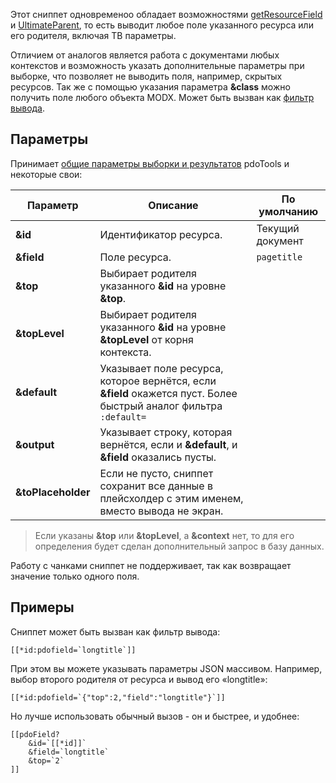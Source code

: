 Этот сниппет одновременоо обладает возможностями [getResourceField][1] и [UltimateParent][2], то есть выводит любое поле указанного ресурса или его родителя, включая ТВ параметры.

Отличием от аналогов является работа с документами любых контекстов и возможность указать дополнительные параметры при выборке, что позволяет не выводить поля, например, скрытых ресурсов. Так же с помощью указания параметра **&class** можно получить поле любого объекта MODX. Может быть вызван как [фильтр вывода][3].

## Параметры
Принимает [общие параметры выборки и результатов][4] pdoTools и некоторые свои:

Параметр | Описание | По умолчанию
---|---|---
**&id** | Идентификатор ресурса. | Текущий документ
**&field** | Поле ресурса. | `pagetitle`
**&top** | Выбирает родителя указанного **&id** на уровне **&top**. | 
**&topLevel** | Выбирает родителя указанного **&id** на уровне **&topLevel** от корня контекста.
**&default** | Указывает поле ресурса, которое вернётся, если **&field** окажется пуст. Более быстрый аналог фильтра `:default=`
**&output** | Указывает строку, которая вернётся, если и **&default**, и **&field** оказались пусты.
**&toPlaceholder** | Если не пусто, сниппет сохранит все данные в плейсхолдер с этим именем, вместо вывода не экран. 

> Если указаны **&top** или **&topLevel**, а **&context** нет, то для его определения будет сделан дополнительный запрос в базу данных.

Работу с чанками сниппет не поддерживает, так как возвращает значение только одного поля.

## Примеры
Сниппет может быть вызван как фильтр вывода:
```
[[*id:pdofield=`longtitle`]]
```

При этом вы можете указывать параметры JSON массивом. Например, выбор второго родителя от ресурса и вывод его «longtitle»:
```
[[*id:pdofield=`{"top":2,"field":"longtitle"}`]]
```

Но лучше использовать обычный вызов - он и быстрее, и удобнее:
```
[[pdoField?
	&id=`[[*id]]`
	&field=`longtitle`
	&top=`2`
]]
```

[1]: http://rtfm.modx.com/extras/revo/getresourcefield
[2]: http://modx.com/extras/package/ultimateparent
[3]: system/basics/filters-input-and-output
[4]: components/pdotools/general-parameters
